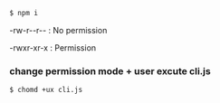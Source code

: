 ```bash
$ npm i
```



-rw-r--r-- : No permission

-rwxr-xr-x : Permission

### change permission mode + user excute cli.js
```bash
$ chomd +ux cli.js
```
